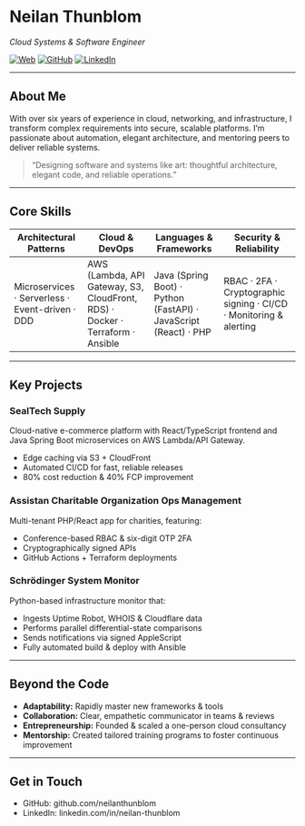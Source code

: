 # Neilan Thunblom  
*Cloud Systems & Software Engineer*  

[![Web](https://img.shields.io/badge/website-thunblom.cloud-blue)](https://thunblom.cloud) [![GitHub](https://img.shields.io/badge/github-neilanthunblom-black)](https://github.com/neilanthunblom) [![LinkedIn](https://img.shields.io/badge/linkedin-neilan--thunblom-blue)](https://linkedin.com/in/neilan-thunblom)

---

## About Me
With over six years of experience in cloud, networking, and infrastructure, I transform complex requirements into secure, scalable platforms. I’m passionate about automation, elegant architecture, and mentoring peers to deliver reliable systems.

> “Designing software and systems like art: thoughtful architecture, elegant code, and reliable operations.”

---

## Core Skills

| **Architectural Patterns**    | **Cloud & DevOps**                                            | **Languages & Frameworks**      | **Security & Reliability**                                   |
| ----------------------------- | ------------------------------------------------------------- | ------------------------------- | ------------------------------------------------------------- |
| Microservices · Serverless · Event-driven · DDD | AWS (Lambda, API Gateway, S3, CloudFront, RDS) · Docker · Terraform · Ansible | Java (Spring Boot) · Python (FastAPI) · JavaScript (React) · PHP | RBAC · 2FA · Cryptographic signing · CI/CD · Monitoring & alerting |

---

## Key Projects

### SealTech Supply  
Cloud-native e-commerce platform with React/TypeScript frontend and Java Spring Boot microservices on AWS Lambda/API Gateway.  
- Edge caching via S3 + CloudFront  
- Automated CI/CD for fast, reliable releases  
- 80% cost reduction & 40% FCP improvement

### Assistan Charitable Organization Ops Management  
Multi-tenant PHP/React app for charities, featuring:  
- Conference-based RBAC & six-digit OTP 2FA  
- Cryptographically signed APIs  
- GitHub Actions + Terraform deployments

### Schrödinger System Monitor  
Python-based infrastructure monitor that:  
- Ingests Uptime Robot, WHOIS & Cloudflare data  
- Performs parallel differential-state comparisons  
- Sends notifications via signed AppleScript  
- Fully automated build & deploy with Ansible

---

## Beyond the Code
- **Adaptability:** Rapidly master new frameworks & tools  
- **Collaboration:** Clear, empathetic communicator in teams & reviews  
- **Entrepreneurship:** Founded & scaled a one-person cloud consultancy  
- **Mentorship:** Created tailored training programs to foster continuous improvement

---

## Get in Touch
- GitHub: github.com/neilanthunblom  
- LinkedIn: linkedin.com/in/neilan-thunblom  
